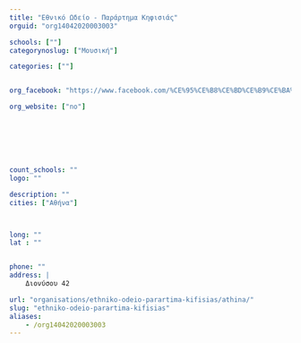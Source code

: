 ```yaml
---
title: "Εθνικό Ωδείο - Παράρτημα Κηφισιάς"
orguid: "org14042020003003"

schools: [""]
categorynoslug: ["Μουσική"]

categories: [""]


org_facebook: "https://www.facebook.com/%CE%95%CE%B8%CE%BD%CE%B9%CE%BA%CF%8C-%CE%A9%CE%B4%CE%B5%CE%AF%CE%BF-%CE%9A%CE%B7%CF%86%CE%B9%CF%83%CE%B9%CE%AC%CF%82-523276637688463/"

org_website: ["no"]







count_schools: ""
logo: ""

description: ""
cities: ["Αθήνα"]



long: ""
lat : ""


phone: ""
address: |
    Διονύσου 42

url: "organisations/ethniko-odeio-parartima-kifisias/athina/"
slug: "ethniko-odeio-parartima-kifisias"
aliases:
    - /org14042020003003
---
```



